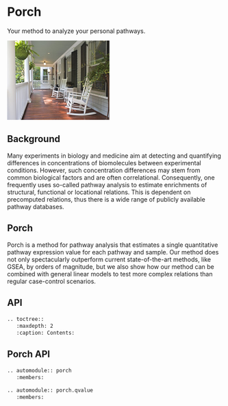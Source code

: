 # Porch
Your method to analyze your personal pathways.  

![porch](img/porch.jpg "Photo (c) [Sonja Lovas](https://www.flickr.com/photos/sonjalovas/4038233322)")  

## Background

Many experiments in biology and medicine aim at detecting and quantifying differences in concentrations of biomolecules between experimental conditions. However, such concentration differences may stem from common biological factors and are often correlational. Consequently, one frequently uses so-called pathway analysis to estimate enrichments of structural, functional or locational relations. This is dependent on precomputed relations, thus there is a wide range of publicly available pathway databases.

## Porch
Porch is a method for pathway analysis that estimates a single quantitative pathway expression value for each pathway and sample.  Our method does not only spectacularly outperform current state-of-the-art methods, like GSEA, by orders of magnitude, but we also show how our method can be combined with general linear models to test more complex relations than regular case-control scenarios.


## API

```eval_rst
.. toctree::
   :maxdepth: 2
   :caption: Contents:
```

## Porch API

```eval_rst
.. automodule:: porch
   :members:
```

```eval_rst
.. automodule:: porch.qvalue
   :members:
```
